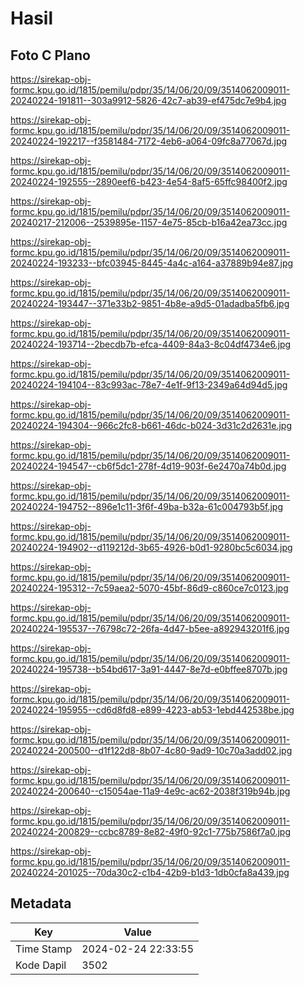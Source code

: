 # Hasil

## Foto C Plano

https://sirekap-obj-formc.kpu.go.id/1815/pemilu/pdpr/35/14/06/20/09/3514062009011-20240224-191811--303a9912-5826-42c7-ab39-ef475dc7e9b4.jpg

https://sirekap-obj-formc.kpu.go.id/1815/pemilu/pdpr/35/14/06/20/09/3514062009011-20240224-192217--f3581484-7172-4eb6-a064-09fc8a77067d.jpg

https://sirekap-obj-formc.kpu.go.id/1815/pemilu/pdpr/35/14/06/20/09/3514062009011-20240224-192555--2890eef6-b423-4e54-8af5-65ffc98400f2.jpg

https://sirekap-obj-formc.kpu.go.id/1815/pemilu/pdpr/35/14/06/20/09/3514062009011-20240217-212006--2539895e-1157-4e75-85cb-b16a42ea73cc.jpg

https://sirekap-obj-formc.kpu.go.id/1815/pemilu/pdpr/35/14/06/20/09/3514062009011-20240224-193233--bfc03945-8445-4a4c-a164-a37889b94e87.jpg

https://sirekap-obj-formc.kpu.go.id/1815/pemilu/pdpr/35/14/06/20/09/3514062009011-20240224-193447--371e33b2-9851-4b8e-a9d5-01adadba5fb6.jpg

https://sirekap-obj-formc.kpu.go.id/1815/pemilu/pdpr/35/14/06/20/09/3514062009011-20240224-193714--2becdb7b-efca-4409-84a3-8c04df4734e6.jpg

https://sirekap-obj-formc.kpu.go.id/1815/pemilu/pdpr/35/14/06/20/09/3514062009011-20240224-194104--83c993ac-78e7-4e1f-9f13-2349a64d94d5.jpg

https://sirekap-obj-formc.kpu.go.id/1815/pemilu/pdpr/35/14/06/20/09/3514062009011-20240224-194304--966c2fc8-b661-46dc-b024-3d31c2d2631e.jpg

https://sirekap-obj-formc.kpu.go.id/1815/pemilu/pdpr/35/14/06/20/09/3514062009011-20240224-194547--cb6f5dc1-278f-4d19-903f-6e2470a74b0d.jpg

https://sirekap-obj-formc.kpu.go.id/1815/pemilu/pdpr/35/14/06/20/09/3514062009011-20240224-194752--896e1c11-3f6f-49ba-b32a-61c004793b5f.jpg

https://sirekap-obj-formc.kpu.go.id/1815/pemilu/pdpr/35/14/06/20/09/3514062009011-20240224-194902--d119212d-3b65-4926-b0d1-9280bc5c6034.jpg

https://sirekap-obj-formc.kpu.go.id/1815/pemilu/pdpr/35/14/06/20/09/3514062009011-20240224-195312--7c59aea2-5070-45bf-86d9-c860ce7c0123.jpg

https://sirekap-obj-formc.kpu.go.id/1815/pemilu/pdpr/35/14/06/20/09/3514062009011-20240224-195537--76798c72-26fa-4d47-b5ee-a892943201f6.jpg

https://sirekap-obj-formc.kpu.go.id/1815/pemilu/pdpr/35/14/06/20/09/3514062009011-20240224-195738--b54bd617-3a91-4447-8e7d-e0bffee8707b.jpg

https://sirekap-obj-formc.kpu.go.id/1815/pemilu/pdpr/35/14/06/20/09/3514062009011-20240224-195955--cd6d8fd8-e899-4223-ab53-1ebd442538be.jpg

https://sirekap-obj-formc.kpu.go.id/1815/pemilu/pdpr/35/14/06/20/09/3514062009011-20240224-200500--d1f122d8-8b07-4c80-9ad9-10c70a3add02.jpg

https://sirekap-obj-formc.kpu.go.id/1815/pemilu/pdpr/35/14/06/20/09/3514062009011-20240224-200640--c15054ae-11a9-4e9c-ac62-2038f319b94b.jpg

https://sirekap-obj-formc.kpu.go.id/1815/pemilu/pdpr/35/14/06/20/09/3514062009011-20240224-200829--ccbc8789-8e82-49f0-92c1-775b7586f7a0.jpg

https://sirekap-obj-formc.kpu.go.id/1815/pemilu/pdpr/35/14/06/20/09/3514062009011-20240224-201025--70da30c2-c1b4-42b9-b1d3-1db0cfa8a439.jpg


## Metadata

| Key        | Value               |
| ---------- | ------------------- |
| Time Stamp | 2024-02-24 22:33:55 |
| Kode Dapil | 3502                |



